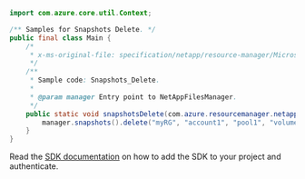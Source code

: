 ```java
import com.azure.core.util.Context;

/** Samples for Snapshots Delete. */
public final class Main {
    /*
     * x-ms-original-file: specification/netapp/resource-manager/Microsoft.NetApp/stable/2021-08-01/examples/Snapshots_Delete.json
     */
    /**
     * Sample code: Snapshots_Delete.
     *
     * @param manager Entry point to NetAppFilesManager.
     */
    public static void snapshotsDelete(com.azure.resourcemanager.netapp.NetAppFilesManager manager) {
        manager.snapshots().delete("myRG", "account1", "pool1", "volume1", "snapshot1", Context.NONE);
    }
}
```

Read the [SDK documentation](https://github.com/Azure/azure-sdk-for-java/blob/azure-resourcemanager-netapp_1.0.0-beta.7/sdk/netapp/azure-resourcemanager-netapp/README.md) on how to add the SDK to your project and authenticate.
